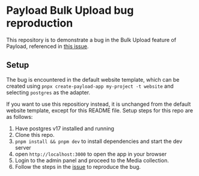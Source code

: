 # Payload Bulk Upload bug reproduction

This repository is to demonstrate a bug in the Bulk Upload feature of Payload, referenced in [this issue](https://github.com/payloadcms/payload/issues/11868).

## Setup

The bug is encountered in the default website template, which can be created using `pnpx create-payload-app my-project -t website` and selecting `postgres` as the adapter.

If you want to use this repositiory instead, it is unchanged from the default website template, except for this README file. Setup steps for this repo are as follows:

1. Have postgres v17 installed and running
1. Clone this repo.
1. `pnpm install && pnpm dev` to install dependencies and start the dev server
1. open `http://localhost:3000` to open the app in your browser
1. Login to the admin panel and proceed to the Media collection.
1. Follow the steps in the [issue](https://github.com/payloadcms/payload/issues/11868) to reproduce the bug.
